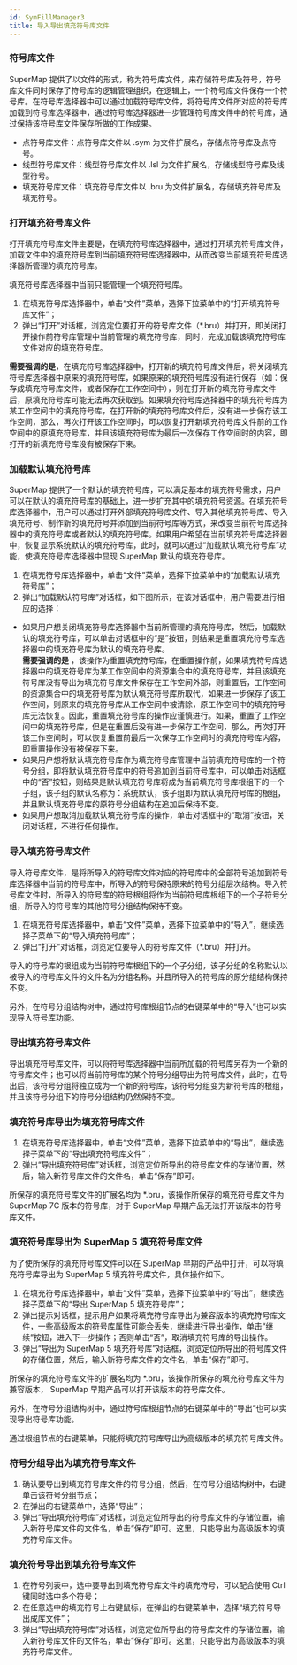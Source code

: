 ```yaml
---
id: SymFillManager3
title: 导入导出填充符号库文件
---
```

### 符号库文件

SuperMap
提供了以文件的形式，称为符号库文件，来存储符号库及符号，符号库文件同时保存了符号库的逻辑管理组织，在逻辑上，一个符号库文件保存一个符号库。在符号库选择器中可以通过加载符号库文件，将符号库文件所对应的符号库加载到符号库选择器中，通过符号库选择器进一步管理符号库文件中的符号库，通过保持该符号库文件保存所做的工作成果。

* 点符号库文件：点符号库文件以 .sym 为文件扩展名，存储点符号库及点符号。
* 线型符号库文件：线型符号库文件以 .lsl 为文件扩展名，存储线型符号库及线型符号。
* 填充符号库文件：填充符号库文件以 .bru 为文件扩展名，存储填充符号库及填充符号。

### 打开填充符号库文件

打开填充符号库文件主要是，在填充符号库选择器中，通过打开填充符号库文件，加载文件中的填充符号库到当前填充符号库选择器中，从而改变当前填充符号库选择器所管理的填充符号库。

填充符号库选择器中当前只能管理一个填充符号库。

1. 在填充符号库选择器中，单击“文件”菜单，选择下拉菜单中的“打开填充符号库文件”； 
2. 弹出“打开”对话框，浏览定位要打开的符号库文件（*.bru）并打开，即关闭打开操作前符号库管理中当前管理的填充符号库，同时，完成加载该填充符号库文件对应的填充符号库。

**需要强调的是**，在填充符号库选择器中，打开新的填充符号库文件后，将关闭填充符号库选择器中原来的填充符号库，如果原来的填充符号库没有进行保存（如：保存成填充符号库文件，或者保存在工作空间中），则在打开新的填充符号库文件后，原填充符号库可能无法再次获取到。如果填充符号库选择器中的填充符号库为某工作空间中的填充符号库，在打开新的填充符号库文件后，没有进一步保存该工作空间，那么，再次打开该工作空间时，可以恢复打开新填充符号库文件前的工作空间中的原填充符号库，并且该填充符号库为最后一次保存工作空间时的内容，即打开的新填充符号库没有被保存下来。

### 加载默认填充符号库

SuperMap 提供了一个默认的填充符号库，可以满足基本的填充符号需求，用户可以在默认的填充符号库的基础上，进一步扩充其中的填充符号资源。在填充符号库选择器中，用户可以通过打开外部填充符号库文件、导入其他填充符号库、导入填充符号、制作新的填充符号并添加到当前符号库等方式，来改变当前符号库选择器中的填充符号库或者默认的填充符号库。如果用户希望在当前填充符号库选择器中，恢复显示系统默认的填充符号库，此时，就可以通过“加载默认填充符号库”功能，使填充符号库选择器中显现 SuperMap 默认的填充符号库。

1. 在填充符号库选择器中，单击“文件”菜单，选择下拉菜单中的“加载默认填充符号库”； 
2. 弹出“加载默认符号库”对话框，如下图所示，在该对话框中，用户需要进行相应的选择： 
* 如果用户想关闭填充符号库选择器中当前所管理的填充符号库，然后，加载默认的填充符号库，可以单击对话框中的“是”按钮，则结果是重置填充符号库选择器中的填充符号库为默认的填充符号库。   
**需要强调的是** ，该操作为重置填充符号库，在重置操作前，如果填充符号库选择器中的填充符号库为某工作空间中的资源集合中的填充符号库，并且该填充符号库没有导出为填充符号库文件保存在工作空间外部，则重置后，工作空间的资源集合中的填充符号库为默认填充符号库所取代，如果进一步保存了该工作空间，则原来的填充符号库从工作空间中被清除，原工作空间中的填充符号库无法恢复。因此，重置填充符号库的操作应谨慎进行。如果，重置了工作空间中的填充符号库，但是在重置后没有进一步保存工作空间，那么，再次打开该工作空间时，可以恢复重置前最后一次保存工作空间时的填充符号库内容，即重置操作没有被保存下来。
* 如果用户想将默认填充符号库作为填充符号库管理中当前填充符号库的一个符号分组，即将默认填充符号库中的符号追加到当前符号库中，可以单击对话框中的“否”按钮，则结果是默认填充符号库将成为当前填充符号库根组下的一个子组，该子组的默认名称为：系统默认，该子组即为默认填充符号库的根组，并且默认填充符号库的原符号分组结构在追加后保持不变。
* 如果用户想取消加载默认填充符号库的操作，单击对话框中的“取消”按钮，关闭对话框，不进行任何操作。

### 导入填充符号库文件

导入符号库文件，是将所导入的符号库文件对应的符号库中的全部符号追加到符号库选择器中当前的符号库中，所导入的符号保持原来的符号分组层次结构。导入符号库文件时，所导入的符号库的符号根组将作为当前符号库根组下的一个子符号分组，所导入的符号库的其他符号分组结构保持不变。

1. 在填充符号库选择器中，单击“文件”菜单，选择下拉菜单中的“导入”，继续选择子菜单下的“导入填充符号库”； 
2. 弹出“打开”对话框，浏览定位要导入的符号库文件（*.bru）并打开。 

导入的符号库的根组成为当前符号库根组下的一个子分组，该子分组的名称默认以被导入的符号库文件的文件名为分组名称，并且所导入的符号库的原分组结构保持不变。

另外，在符号分组结构树中，通过符号库根组节点的右键菜单中的“导入”也可以实现导入符号库功能。

### 导出填充符号库文件

导出填充符号库文件，可以将符号库选择器中当前所加载的符号库另存为一个新的符号库文件；也可以将当前符号库的某个符号分组导出为符号库文件，此时，在导出后，该符号分组将独立成为一个新的符号库，该符号分组变为新符号库的根组，并且该符号分组下的符号分组结构仍然保持不变。

### 填充符号库导出为填充符号库文件

1. 在填充符号库选择器中，单击“文件”菜单，选择下拉菜单中的“导出”，继续选择子菜单下的“导出填充符号库文件”； 
2. 弹出“导出填充符号库”对话框，浏览定位所导出的符号库文件的存储位置，然后，输入新符号库文件的文件名，单击“保存”即可。 

所保存的填充符号库文件的扩展名均为 *.bru，该操作所保存的填充符号库文件为 SuperMap 7C 版本的符号库，对于 SuperMap
早期产品无法打开该版本的符号库文件。

### 填充符号库导出为 SuperMap 5 填充符号库文件

为了使所保存的填充符号库文件可以在 SuperMap 早期的产品中打开，可以将填充符号库导出为 SuperMap 5 填充符号库文件，具体操作如下。

1. 在填充符号库选择器中，单击“文件”菜单，选择下拉菜单中的“导出”，继续选择子菜单下的“导出 SuperMap 5 填充符号库”； 
2. 弹出提示对话框，提示用户如果将填充符号库导出为兼容版本的填充符号库文件，一些高级版本的符号库属性可能会丢失，继续进行导出操作，单击“继续”按钮，进入下一步操作；否则单击“否”，取消填充符号库的导出操作。 
3. 弹出“导出为 SuperMap 5 填充符号库”对话框，浏览定位所导出的符号库文件的存储位置，然后，输入新符号库文件的文件名，单击“保存”即可。 

所保存的填充符号库文件的扩展名均为 *.bru，该操作所保存的填充符号库文件为兼容版本， SuperMap 早期产品可以打开该版本的符号库文件。

另外，在符号分组结构树中，通过符号库根组节点的右键菜单中的“导出”也可以实现导出符号库功能。

通过根组节点的右键菜单，只能将填充符号库导出为高级版本的填充符号库文件。

### 符号分组导出为填充符号库文件

1. 确认要导出到填充符号库文件的符号分组，然后，在符号分组结构树中，右键单击该符号分组节点；
2. 在弹出的右键菜单中，选择“导出”；
3. 弹出“导出填充符号库”对话框，浏览定位所导出的符号库文件的存储位置，输入新符号库文件的文件名，单击“保存”即可。这里，只能导出为高级版本的填充符号库文件。

### 填充符号导出到填充符号库文件

1. 在符号列表中，选中要导出到填充符号库文件的填充符号，可以配合使用 Ctrl 键同时选中多个符号；
2. 在任意选中的填充符号上右键鼠标，在弹出的右键菜单中，选择“填充符号导出成库文件”； 
3. 弹出“导出填充符号库”对话框，浏览定位所导出的符号库文件的存储位置，输入新符号库文件的文件名，单击“保存”即可。这里，只能导出为高级版本的填充符号库文件。

